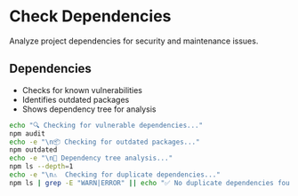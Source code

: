 # Check Dependencies

Analyze project dependencies for security and maintenance issues.

## Dependencies
- Checks for known vulnerabilities
- Identifies outdated packages
- Shows dependency tree for analysis

```bash
echo "🔍 Checking for vulnerable dependencies..."
npm audit
echo -e "\n📦 Checking for outdated packages..."
npm outdated
echo -e "\n🌳 Dependency tree analysis..."
npm ls --depth=1
echo -e "\n⚠️  Checking for duplicate dependencies..."
npm ls | grep -E "WARN|ERROR" || echo "✅ No duplicate dependencies found"
```